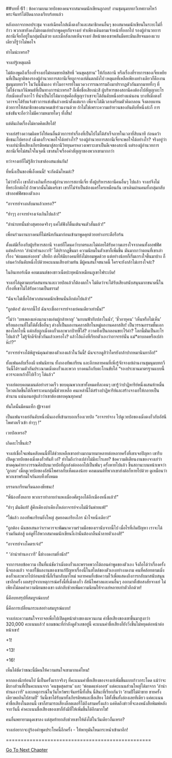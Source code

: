 ##บทที่ 61 : ข้อความบนเวยป๋อของคนจากสมาคมนักเขียนถูกลบ!
งานชุมนุมบทกวีเทศกาลไหว้พระจันทร์ได้ปิดฉากลงเรียบร้อยแล้ว 

หลังออกจากหอประชุม จางเย่เฉียดใกล้เมิ่งตงกั๋วและสมาชิกคนอื่นๆ ของสมาคมนักเขียนในระยะไม่กี่ก้าว พวกเขายังคงไม่ยอมเอ่ยปากพูดคุยกับจางเย่ ทำเพียงเดินตามเจ้าหน้าที่ออกไป รองผู้อำนวยการสถานีเจี่ยก็อยู่ในกลุ่มนั้นด้วย และเมื่อสังเกตเห็นจางเย่ สีหน้าของเขาพลันมืดทะมึนเสียจนมองแวบเดียวก็รู้ว่าไม่พอใจ

ทำไมน่ะเหรอ?

จางเย่รู้เหตุผลดี

ไม่ต้องพูดถึงเรื่องที่จางเย่ไม่ยอมขายลิขสิทธิ์ ‘คนขุดสุสาน’ ให้กับสถานี หรือเรื่องที่รายการของเจี่ยเหยียนที่เป็นญาติของรองผู้อำนวยการสถานีเจี่ยถูกจางเย่ดันตกผังไป เหตุผลที่เหลือเพียงอย่างเดียวก็คืองานชุมนุมบทกวีฯ ในวันนี้นั่นเอง ทำไมอาจารย์ในแวดวงวรรณกรรมถึงมาปรากฏตัวกันมากมายทั้งๆ ที่ไม่ใช่งานกวีนิพนธ์ที่เป็นทางการน่ะเหรอ? ก็เพื่อชื่อเสียงน่ะสิ ผู้บริหารของสถานีคงต้องไปสัญญาอะไรกับเมิ่งตงกั๋วเอาไว้ ที่น่าเป็นไปได้มากสุดคือสัญญาว่าเขาจะได้อันดับหนึ่งอย่างแน่นอน บางทีเมิ่งตงกั๋วอาจจะได้รับแจ้งข่าวการแข่งขันล่วงหน้าตั้งแต่แรก เพื่อจะได้มีเวลาเตรียมตัวคิดกลอน จึงตอบแทนด้วยการให้สมาชิกของสมาคมเข้าร่วมงานด้วย ถ้าไม่ใช่เพราะความเย้ายวนของอันดับที่หนึ่งล่ะก็ การแข่งขันจะถือว่าไม่มีความหมายใดๆ ทั้งสิ้น!

แต่ดันเกิดเรื่องไม่คาดคิดเสียได้!

จางเย่สร้างความผิดหวังให้คนอื่นด้วยการทำเรื่องที่เป็นไปไม่ได้สำเร็จภายในเวลายี่สิบนาที ก่อนคว้าชัยชนะไปครอง! เมิ่งตงกั๋วจะพอใจได้อย่างไร? รองผู้อำนวยการสถานีเจี่ยจะพอใจได้อย่างไร? จริงอยู่ว่าจางเย่นำชื่อเสียงเกียรติยศมาสู่สถานีวิทยุนครหลวงเพราะเขาเป็นดีเจของสถานี แต่รองผู้อำนวยการสถานีเจี่ยไม่สนใจในจุดนี้ เขาสนใจเรื่องคำสัญญาของพวกเขามากกว่า

ทว่าจางเย่ก็ไม่รู้สึกว่าเขาต้องสนเช่นกัน!

ที่หนึ่งเป็นของพี่เอ็งคนนี้! จะกัดฉันไหมล่ะ?

ไม่ว่ายังไง เขาก็ล่วงเกินทั้งรองผู้อำนวยการสถานีเจี่ย ทั้งผู้บริหารสถานีคนอื่นๆ ไปแล้ว จางเย่จึงไม่ยี่หระอีกต่อไป ถ้าพวกนั้นไม่แคร์เขา เขาก็ไม่จำเป็นต้องแคร์ใครเหมือนกัน เขาเดินผ่านคนทั้งกลุ่มกลับเข้าออฟฟิศของตัวเอง

“อาจารย์จางกลับมาแล้วเหรอ?”

“ฮ่าๆๆ อาจารย์จางเจ๋งเกินไปแล้ว!”

“ลำนำบทนั้นช่างสุดยอดจริงๆ แค่ได้ฟังก็ตื่นเต้นจนตัวสั่นแล้ว!”

เพื่อนร่วมงานบางคนที่ไม่สนิทกันมาก่อนเข้ามาพูดคุยด้วยอย่างกระตือรือร้น

ตั้งแต่มีเรื่องกับผู้บริหารสถานี จางเย่ก็โดนคว่ำบาตรและไม่ค่อยได้รับความเกรงใจจากคนทั้งออฟฟิศ แต่หลังจาก ‘ลำนำทำนองวารี’ ได้ปรากฏขึ้นมา ความนิยมในตัวเขาก็เพิ่มขึ้น มันมากกว่าตอนที่เขาเล่าเรื่อง ‘พ่อมดแห่งออซ’ เสียอีก ต่อให้มีบางคนที่ยังไม่ยอมพูดด้วย แต่อย่างน้อยก็เริ่มเกรงใจขึ้นมาบ้าง ก็เล่นคว้าอันดับหนึ่งไปด้วยคะแนนเสียงท่วมท้น มีผู้คนสนใจขนาดนี้ ใครจะยังกล้าไม่เกรงใจล่ะ?

ในอินเทอร์เน็ต คอมเมนต์ของชาวเน็ตปะทุหนักเหมือนภูเขาไฟระเบิด!

จางเย่ไล่ดูตามบอร์ดสนทนาและเวยป๋อแล้วก็ต้องตกใจ ไม่คิดว่าจะได้รับเสียงสนับสนุนมากขนาดนี้ในเรื่องที่เขาไม่ได้รับความเป็นธรรม!

“ฉันจะไม่เชื่อไอ้พวกสมาคมนักเขียนนั่นอีกต่อไปแล้ว!”

“ถูกต้อง! ต่อจากนี้ไป ฉันจะเชื่ออาจารย์จางเย่คนเดียวเท่านั้น!”

“ไม่ว่า ‘บทเพลงแห่งนกนางแอ่นผู้กล้าหาญ’ ‘นกบนฟ้ากับปลาในน้ำ’, ‘ชั่วอายุคน’ ‘เห็นหรือไม่เห็น’ หรือผลงานที่ไม่ได้ตั้งชื่ออื่นๆ ต่างก็เป็นผลงานคลาสสิกในหมู่ผลงานคลาสสิก! เป็นวรรณกรรมชั้นเอกของโลกใบนี้ แต่กลับถูกเมิ่งตงกั๋วและพวกป้ายขี้ใส่? กวาดทิ้งเป็นกลอนขยะไร้ค่า? โลกนี้มันเป็นอะไรไปแล้ว? ไม่รู้จักดีจักชั่วกันแล้วเหรอไง? แล้วไอ้แก๊งที่เรียกตัวเองว่าอาจารย์นั่น แม่*ตาบอดหรือเปล่าห๊ะ!?”

“อาจารย์จางได้พิสูจน์คุณค่าของตัวเองแล้วในวันนี้! ฉันจะรอดูสิว่าใครยังกล้าปากหมานินทาอีก!”

ทั้งแฟนคลับเรื่องผี แฟนนิทาน ทั้งกองทัพเกรียน และอีกหลายคนที่เพิ่งรู้จักจางเย่ผ่านงานชุมนุมบทกวีวันนี้ได้รวมตัวกันประณามเมิ่งตงกั๋วและพวก บางคนถึงกับตะโกนขับไล่ “รองประธานมาตรฐานแบบนี้ควรจะตกเก้าอี้ไปเร็วๆ ได้แล้ว”

จางเย่ตอบคอมเมนต์อย่างรวดเร็ว ขอบคุณพวกเขาทั้งหมดทีละคนๆ เขารู้ว่าปาฏิหาริย์หนึ่งแสนห้าหมื่นโหวตเกิดขึ้นได้ก็เพราะคนกลุ่มนี้ช่วยเหลือ คนเหล่านี้ได้สร้างปาฏิหาริย์และสร้างจางเย่ให้กลายเป็นตำนาน แน่นอนอยู่แล้วว่าเขาต้องขอบคุณทุกคน!

ทันใดนั้นมีคนแท็ก @จางเย่

เป็นแฟนจางเย่อันดับหนึ่งนั่นเองที่เข้ามาบอกเรื่องเวยป๋อ “อาจารย์จาง ไปดูเวยป๋อของเมิ่งตงกั๋วกับอัสนีไพศาลเร็วเข้า ฮ่าๆๆ !”

เวยป๋อเหรอ?

เกิดอะไรขึ้นล่ะ?

จางเย่เชื่อใจแฟนคลับคนนี้ที่ได้ช่วยเหลือเขาอย่างมากมายมาหลายต่อหลายครั้งที่เขาเจอปัญหา เขารีบเปิดดูเวยป๋อของเมิ่งตงกั๋วทันที เอ๋? ทำไมถึงว่างเปล่าไม่มีอะไรเลย? ข้อความติเตียนงานของจางเย่ว่าขาดคุณค่าทางวรรณศิลป์บนเวยป๋อที่ถูกส่งต่อออกไปเป็นพันๆ ครั้งหายไปแล้ว ขึ้นสถานะบนหน้าเพจว่า ‘ถูกลบ’ เมื่อดูเวยป๋อของอัสนีไพศาลกับเห็ดแดงน้อย คอมเมนต์ที่พวกเขาส่งต่อก็หายไปด้วย ดูเหมือนว่าพวกเขาพร้อมใจกันลบทิ้งทั้งหมด

บรรดาเกรียนเริ่มฉลองชัยชนะ!

“พี่น้องทั้งหลาย พวกเราทำลายกำแพงเมืองศัตรูลงได้อีกเมืองหนึ่งแล้ว!”

“ฮ่าๆ มันดีแท้! สู้ศึกเคียงบ่าเคียงไหล่อาจารย์จางไม่มีวันพ่ายแพ้!” 

“ใช่แล้ว กองทัพเกรียนยิ่งใหญ่ สุดยอดเกรียงไกร น้ำใจหนึ่งเดียว!”

“ถูกต้อง ฉันขอเสนอว่าเราควรจะพัฒนาความร่วมมือของเรานับจากนี้ไป เมื่อไรที่เกิดปัญหา เราจะได้ร่วมกันต่อสู้ แค่ดูที่ไอ้พวกสมาคมนักเขียนงี่เง่านั่นต้องกลืนน้ำลายตัวเองสิ!” 

“อาจารย์จางโคตรเจ๋ง!”

“ ‘ลำนำทำนองวารี’ นี้ช่างงดงามยิ่งนัก!”

จากการลบข้อความ เป็นที่แน่ชัดว่าเมิ่งตงกั๋วและพรรคพวกได้ถอนคำพูดของตัวเอง จึงถือได้ว่าเรื่องครั้งนี้จบลงแล้ว จางเย่ใช้ผลงานของเขาแก้ปัญหาเรื่องนี้ในสไตล์ของตัวเองอย่างงดงาม คนที่คล้อยตามเมิ่งตงกั๋วและพวกไปก่อนหน้านี้ก็เริ่มกลับมาใหม่ หลายคนทิ้งข้อความไว้เพื่อแสดงถึงการกลับมาสนับสนุนเขาอีกครั้ง ผลสรุปจากเหตุการณ์ครั้งนี้ที่เมิ่งตงกั๋ว อัสนีไพศาลและคนอื่นๆ ออกมาตั้งข้อสงสัยจางเย่ ไม่เพียงไม่ลดค่าความนิยมของเขา แต่กลับช่วยเพิ่มความนิยมให้จางเย่หลายเท่าตัวอีกด้วย!

นี่คือบทสรุปที่สมบูรณ์แบบ!

นี่คือการเปลี่ยนกระแสอย่างสมบูรณ์แบบ!

จางเย่ละความสนใจจากจอเพื่อไปเปิดดูหน้าต่างของแหวนเกม ค่าชื่อเสียงของเขาขึ้นมาสูงกว่า 320,000 คะแนนแล้ว! แถมขณะที่กำลังดูตัวเลขอยู่นี้ คะแนนค่าชื่อเสียงก็ยังวิ่งขึ้นไม่หยุดต่อหน้าต่อหน้าเขา!

+1!

+13!

+16!

เห็นได้ชัดว่าขณะนี้มีคนให้ความสนใจเขามากแค่ไหน!

หากลองนึกย้อนไป นี่เป็นครั้งแรกจริงๆ ที่คะแนนค่าชื่อเสียงของจางเย่เพิ่มขึ้นแบบก้าวกระโดด แม้ว่าจะมีบางส่วนที่เป็นคะแนนจาก ‘คนขุดสุดสาน’ และ ‘พ่อมดแห่งออซ’ แต่คะแนนส่วนใหญ่ได้มาจาก ‘ลำนำทำนองวารี’ และเหตุการณ์ในวันไหว้พระจันทร์นี้ทั้งสิ้น นี่สินะที่เรียกกันว่า ‘สามปีไม่ค้าขาย ขายครั้งเดียวพอกินไปสามปี’ วันนี้เขาได้รับมาทั้งเกียรติยศและชื่อเสียง ได้ทั้งขึ้นทั้งล่องเลยทีเดียว แค่คะแนนค่าชื่อเสียงในตอนนี้ เขาก็สามารถเสี่ยงล็อตเตอรี่ได้ถึงสามครั้งแล้ว แค่คิดถึงข่าวที่จะลงหนังสือพิมพ์หลังจากวันนี้ ค่าคะแนนชื่อเสียงของเขาก็ยังมีที่ให้เพิ่มขึ้นได้อีกมากโข!

คนอื่นพยายามฉุดเขาลง แต่สุดท้ายกลับช่วยเขาให้ดังได้ในวันเดียวงั้นเหรอ?

จางเย่อยากจะกู่ร้องคำพูดประโยคนี้อีกครั้ง - ให้พายุมันโหมกระหน่ำเข้ามาอีก!


=================================================


[Go To Next Chapter]( ./63.md)